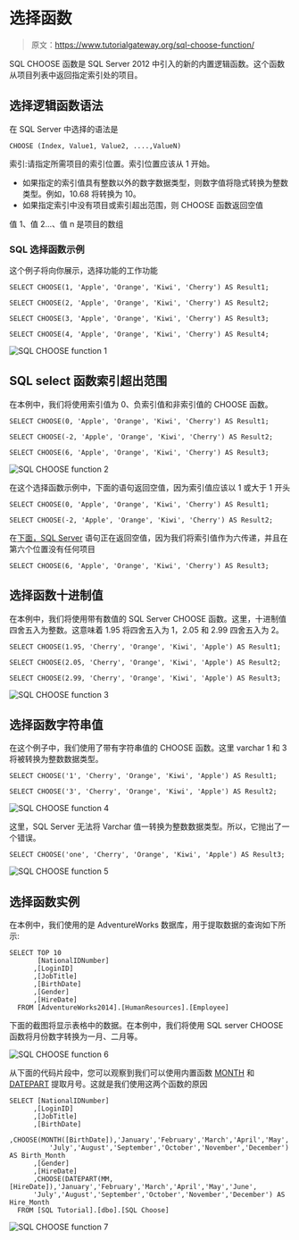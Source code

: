 # 选择函数

> 原文：<https://www.tutorialgateway.org/sql-choose-function/>

SQL CHOOSE 函数是 SQL Server 2012 中引入的新的内置逻辑函数。这个函数从项目列表中返回指定索引处的项目。

## 选择逻辑函数语法

在 SQL Server 中选择的语法是

```
CHOOSE (Index, Value1, Value2, ....,ValueN)
```

索引:请指定所需项目的索引位置。索引位置应该从 1 开始。

*   如果指定的索引值具有整数以外的数字数据类型，则数字值将隐式转换为整数类型。例如，10.68 将转换为 10。
*   如果指定索引中没有项目或索引超出范围，则 CHOOSE 函数返回空值

值 1、值 2…、值 n 是项目的数组

### SQL 选择函数示例

这个例子将向你展示，选择功能的工作功能

```
SELECT CHOOSE(1, 'Apple', 'Orange', 'Kiwi', 'Cherry') AS Result1;

SELECT CHOOSE(2, 'Apple', 'Orange', 'Kiwi', 'Cherry') AS Result2;

SELECT CHOOSE(3, 'Apple', 'Orange', 'Kiwi', 'Cherry') AS Result3;

SELECT CHOOSE(4, 'Apple', 'Orange', 'Kiwi', 'Cherry') AS Result4;
```

![SQL CHOOSE function 1](img/e00430bf4e21f3404322eac135d6bb12.png)

## SQL select 函数索引超出范围

在本例中，我们将使用索引值为 0、负索引值和非索引值的 CHOOSE 函数。

```
SELECT CHOOSE(0, 'Apple', 'Orange', 'Kiwi', 'Cherry') AS Result1;

SELECT CHOOSE(-2, 'Apple', 'Orange', 'Kiwi', 'Cherry') AS Result2;

SELECT CHOOSE(6, 'Apple', 'Orange', 'Kiwi', 'Cherry') AS Result3;
```

![SQL CHOOSE function 2](img/7e097f44e10a210dd59afeb4f00b6611.png)

在这个选择函数示例中，下面的语句返回空值，因为索引值应该以 1 或大于 1 开头

```
SELECT CHOOSE(0, 'Apple', 'Orange', 'Kiwi', 'Cherry') AS Result1;

SELECT CHOOSE(-2, 'Apple', 'Orange', 'Kiwi', 'Cherry') AS Result2;
```

在[下面，SQL Server](https://www.tutorialgateway.org/sql/) 语句正在返回空值，因为我们将索引值作为六传递，并且在第六个位置没有任何项目

```
SELECT CHOOSE(6, 'Apple', 'Orange', 'Kiwi', 'Cherry') AS Result3;
```

## 选择函数十进制值

在本例中，我们将使用带有数值的 SQL Server CHOOSE 函数。这里，十进制值四舍五入为整数。这意味着 1.95 将四舍五入为 1，2.05 和 2.99 四舍五入为 2。

```
SELECT CHOOSE(1.95, 'Cherry', 'Orange', 'Kiwi', 'Apple') AS Result1;

SELECT CHOOSE(2.05, 'Cherry', 'Orange', 'Kiwi', 'Apple') AS Result2;

SELECT CHOOSE(2.99, 'Cherry', 'Orange', 'Kiwi', 'Apple') AS Result3;
```

![SQL CHOOSE function 3](img/ba9d03b83b1d8ec404aeef6a63ddc9d8.png)

## 选择函数字符串值

在这个例子中，我们使用了带有字符串值的 CHOOSE 函数。这里 varchar 1 和 3 将被转换为整数数据类型。

```
SELECT CHOOSE('1', 'Cherry', 'Orange', 'Kiwi', 'Apple') AS Result1;

SELECT CHOOSE('3', 'Cherry', 'Orange', 'Kiwi', 'Apple') AS Result2;
```

![SQL CHOOSE function 4](img/8bf0e0e78e5fe0bd4b1e656aa3bc1a9a.png)

这里，SQL Server 无法将 Varchar 值一转换为整数数据类型。所以，它抛出了一个错误。

```
SELECT CHOOSE('one', 'Cherry', 'Orange', 'Kiwi', 'Apple') AS Result3;
```

![SQL CHOOSE function 5](img/a9114af2b96f3c4354ed9276007f834d.png)

## 选择函数实例

在本例中，我们使用的是 AdventureWorks 数据库，用于提取数据的查询如下所示:

```
SELECT TOP 10 
       [NationalIDNumber]
      ,[LoginID]
      ,[JobTitle]
      ,[BirthDate]
      ,[Gender]
      ,[HireDate]
  FROM [AdventureWorks2014].[HumanResources].[Employee]
```

下面的截图将显示表格中的数据。在本例中，我们将使用 SQL server CHOOSE 函数将月份数字转换为一月、二月等。

![SQL CHOOSE function 6](img/60e56b671727f12263dfbd89fcbc4901.png)

从下面的代码片段中，您可以观察到我们可以使用内置函数 [MONTH](https://www.tutorialgateway.org/sql-month-function/) 和 [DATEPART](https://www.tutorialgateway.org/sql-datepart/) 提取月号。这就是我们使用这两个函数的原因

```
SELECT [NationalIDNumber]
      ,[LoginID]
      ,[JobTitle]
      ,[BirthDate]
      ,CHOOSE(MONTH([BirthDate]),'January','February','March','April','May','June',
          'July','August','September','October','November','December') AS Birth_Month
      ,[Gender]
      ,[HireDate]
      ,CHOOSE(DATEPART(MM, [HireDate]),'January','February','March','April','May','June',
	  'July','August','September','October','November','December') AS Hire_Month
  FROM [SQL Tutorial].[dbo].[SQL Choose]
```

![SQL CHOOSE function 7](img/758a97863d93c29e968debc6cde11d89.png)